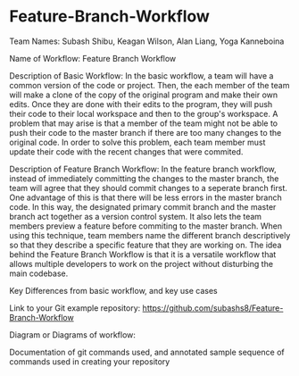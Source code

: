 # Feature-Branch-Workflow
Team Names: Subash Shibu, Keagan Wilson, Alan Liang, Yoga Kanneboina

Name of Workflow: Feature Branch Workflow

Description of Basic Workflow: 
In the basic workflow, a team will have a common version of the code or project. Then, the each member of the team will make a clone of the copy of the original program and make their own edits. Once they are done with their edits to the program, they will push their code to their local workspace and then to the group's workspace. A problem that may arise is that a member of the team might not be able to push their code to the master branch if there are too many changes to the original code. In order to solve this problem, each team member must update their code with the recent changes that were commited. 

Description of Feature Branch Workflow:
In the feature branch workflow, instead of immediately committing the changes to the master branch, the team will agree that they should commit changes to a seperate branch first. One advantage of this is that there will be less errors in the master branch code. In this way, the designated primary commit branch and the master branch act together as a version control system. It also lets the team members preview a feature before commiting to the master branch. When using this technique, team members name the different branch descriptively so that they describe a specific feature that they are working on. The idea behind the Feature Branch Workflow is that it is a versatile workflow that allows multiple developers to work on the project without disturbing the main codebase.

Key Differences from basic workflow, and key use cases 

Link to your Git example repository: https://github.com/subashs8/Feature-Branch-Workflow

Diagram or Diagrams of workflow:

Documentation of git commands used, and annotated sample sequence of commands used in creating your repository
